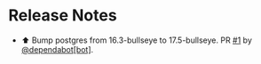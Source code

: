 # Release Notes

* ⬆ Bump postgres from 16.3-bullseye to 17.5-bullseye. PR [#1](https://github.com/Bit-Maximum/FastAPI-Feature-rich-Template/pull/1) by [@dependabot[bot]](https://github.com/apps/dependabot).

